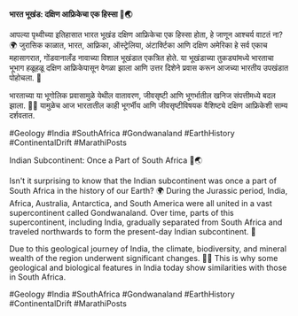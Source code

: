 **भारत भूखंड: दक्षिण आफ्रिकेचा एक हिस्सा 🚀🌏**

आपल्या पृथ्वीच्या इतिहासात भारत भूखंड दक्षिण आफ्रिकेचा एक हिस्सा होता, हे जाणून आश्चर्य वाटतं ना? 🌍 जुरासिक काळात, भारत, आफ्रिका, ऑस्ट्रेलिया, अंटार्क्टिका आणि दक्षिण अमेरिका हे सर्व एकाच महासागरात, गोंडवानालँड नावाच्या विशाल भूखंडात एकत्रित होते. या भूखंडाच्या तुकड्यांमध्ये भारताचा भूभाग हळूहळू दक्षिण आफ्रिकेपासून वेगळा झाला आणि उत्तर दिशेने प्रवास करून आजच्या भारतीय उपखंडात पोहोचला. 🚢

भारताच्या या भूगोलिक प्रवासामुळे येथील वातावरण, जीवसृष्टी आणि भूगर्भातील खनिज संपत्तीमध्ये बदल झाला. 🌱🦖 यामुळेच आज भारतातील काही भूगर्भीय आणि जीवसृष्टीविषयक वैशिष्ट्ये दक्षिण आफ्रिकेशी साम्य दर्शवतात.

#Geology #India #SouthAfrica #Gondwanaland #EarthHistory #ContinentalDrift #MarathiPosts


Indian Subcontinent: Once a Part of South Africa 🚀🌏

Isn't it surprising to know that the Indian subcontinent was once a part of South Africa in the history of our Earth? 🌍 During the Jurassic period, India, Africa, Australia, Antarctica, and South America were all united in a vast supercontinent called Gondwanaland. Over time, parts of this supercontinent, including India, gradually separated from South Africa and traveled northwards to form the present-day Indian subcontinent. 🚢

Due to this geological journey of India, the climate, biodiversity, and mineral wealth of the region underwent significant changes. 🌱🦖 This is why some geological and biological features in India today show similarities with those in South Africa.

#Geology #India #SouthAfrica #Gondwanaland #EarthHistory #ContinentalDrift #MarathiPosts